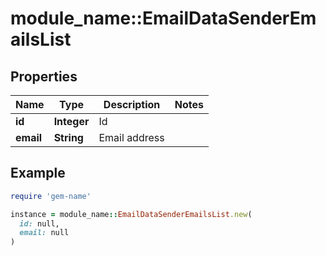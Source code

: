 # module_name::EmailDataSenderEmailsList

## Properties

| Name | Type | Description | Notes |
| ---- | ---- | ----------- | ----- |
| **id** | **Integer** | Id |  |
| **email** | **String** | Email address |  |

## Example

```ruby
require 'gem-name'

instance = module_name::EmailDataSenderEmailsList.new(
  id: null,
  email: null
)
```

